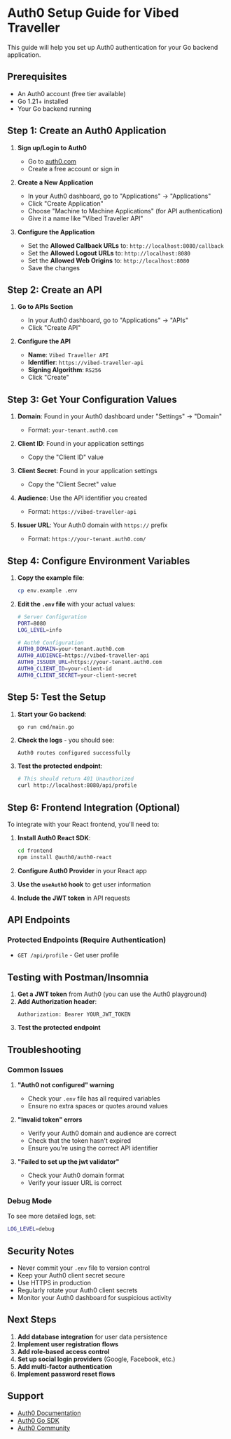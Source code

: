 # Auth0 Setup Guide for Vibed Traveller

This guide will help you set up Auth0 authentication for your Go backend application.

## Prerequisites

- An Auth0 account (free tier available)
- Go 1.21+ installed
- Your Go backend running

## Step 1: Create an Auth0 Application

1. **Sign up/Login to Auth0**
   - Go to [auth0.com](https://auth0.com)
   - Create a free account or sign in

2. **Create a New Application**
   - In your Auth0 dashboard, go to "Applications" → "Applications"
   - Click "Create Application"
   - Choose "Machine to Machine Applications" (for API authentication)
   - Give it a name like "Vibed Traveller API"

3. **Configure the Application**
   - Set the **Allowed Callback URLs** to: `http://localhost:8080/callback`
   - Set the **Allowed Logout URLs** to: `http://localhost:8080`
   - Set the **Allowed Web Origins** to: `http://localhost:8080`
   - Save the changes

## Step 2: Create an API

1. **Go to APIs Section**
   - In your Auth0 dashboard, go to "Applications" → "APIs"
   - Click "Create API"

2. **Configure the API**
   - **Name**: `Vibed Traveller API`
   - **Identifier**: `https://vibed-traveller-api`
   - **Signing Algorithm**: `RS256`
   - Click "Create"

## Step 3: Get Your Configuration Values

1. **Domain**: Found in your Auth0 dashboard under "Settings" → "Domain"
   - Format: `your-tenant.auth0.com`

2. **Client ID**: Found in your application settings
   - Copy the "Client ID" value

3. **Client Secret**: Found in your application settings
   - Copy the "Client Secret" value

4. **Audience**: Use the API identifier you created
   - Format: `https://vibed-traveller-api`

5. **Issuer URL**: Your Auth0 domain with `https://` prefix
   - Format: `https://your-tenant.auth0.com/`

## Step 4: Configure Environment Variables

1. **Copy the example file**:
   ```bash
   cp env.example .env
   ```

2. **Edit the `.env` file** with your actual values:
   ```bash
   # Server Configuration
   PORT=8080
   LOG_LEVEL=info
   
   # Auth0 Configuration
   AUTH0_DOMAIN=your-tenant.auth0.com
   AUTH0_AUDIENCE=https://vibed-traveller-api
   AUTH0_ISSUER_URL=https://your-tenant.auth0.com
   AUTH0_CLIENT_ID=your-client-id
   AUTH0_CLIENT_SECRET=your-client-secret
   ```

## Step 5: Test the Setup

1. **Start your Go backend**:
   ```bash
   go run cmd/main.go
   ```

2. **Check the logs** - you should see:
   ```
   Auth0 routes configured successfully
   ```

3. **Test the protected endpoint**:
   ```bash
   # This should return 401 Unauthorized
   curl http://localhost:8080/api/profile
   ```

## Step 6: Frontend Integration (Optional)

To integrate with your React frontend, you'll need to:

1. **Install Auth0 React SDK**:
   ```bash
   cd frontend
   npm install @auth0/auth0-react
   ```

2. **Configure Auth0 Provider** in your React app
3. **Use the `useAuth0` hook** to get user information
4. **Include the JWT token** in API requests

## API Endpoints

### Protected Endpoints (Require Authentication)
- `GET /api/profile` - Get user profile

## Testing with Postman/Insomnia

1. **Get a JWT token** from Auth0 (you can use the Auth0 playground)
2. **Add Authorization header**:
   ```
   Authorization: Bearer YOUR_JWT_TOKEN
   ```
3. **Test the protected endpoint**

## Troubleshooting

### Common Issues

1. **"Auth0 not configured" warning**
   - Check your `.env` file has all required variables
   - Ensure no extra spaces or quotes around values

2. **"Invalid token" errors**
   - Verify your Auth0 domain and audience are correct
   - Check that the token hasn't expired
   - Ensure you're using the correct API identifier

3. **"Failed to set up the jwt validator"**
   - Check your Auth0 domain format
   - Verify your issuer URL is correct

### Debug Mode

To see more detailed logs, set:
```bash
LOG_LEVEL=debug
```

## Security Notes

- Never commit your `.env` file to version control
- Keep your Auth0 client secret secure
- Use HTTPS in production
- Regularly rotate your Auth0 client secrets
- Monitor your Auth0 dashboard for suspicious activity

## Next Steps

1. **Add database integration** for user data persistence
2. **Implement user registration flows**
3. **Add role-based access control**
4. **Set up social login providers** (Google, Facebook, etc.)
5. **Add multi-factor authentication**
6. **Implement password reset flows**

## Support

- [Auth0 Documentation](https://auth0.com/docs)
- [Auth0 Go SDK](https://github.com/auth0/go-jwt-middleware)
- [Auth0 Community](https://community.auth0.com/)
